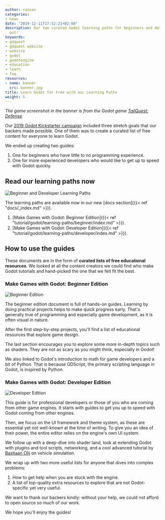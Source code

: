 ```yaml
---
author: razvan
categories:
- news
date: "2019-12-11T17:52:21+02:00"
description: Our two curated Godot learning paths for beginners and developers are
  out!
keywords:
- gdquest
- gdquest website
- website
- godot
- godotengine
- education
- learn
- faq
resources:
- name: banner
  src: banner.jpg
title: Learn Godot for Free with our Learning Paths
weight: 5
---
```


*The game screenshot in the banner is from the Godot game [TailQuest: Defense](https://store.steampowered.com/app/824090/TailQuest_Defense/).*

Our [2019 Godot Kickstarter campaign](https://www.kickstarter.com/projects/gdquest/create-your-own-games-with-godot-the-free-game-eng) included three stretch goals that our backers made possible. One of them was to create a curated list of free content for everyone to learn Godot.

We ended up creating two guides:

1. One for beginners who have little to no programming experience.
1. One for more experienced developers who would like to get up to speed with Godot quickly.

## Read our learning paths now

![Beginner and Developer Learning Paths](img/paths.png)

The learning paths are available now in our new [docs section]({{< ref "docs/_index.md" >}}).

1. [Make Games with Godot: Beginner Edition]({{< ref "tutorial/godot/learning-paths/beginner/index.md" >}}).
1. [Make Games with Godot: Developer Edition]({{< ref "tutorial/godot/learning-paths/developer/index.md" >}}).

## How to use the guides

These documents are in the form of **curated lists of free educational resources**. We looked at all the content creators we could find who make Godot tutorials and hand-picked the one that we felt fit the best.

### Make Games with Godot: Beginner Edition

![Beginner Edition](/tutorial/godot/learning-paths/beginner/banner.jpg)

The beginner edition document is full of hands-on guides. Learning by doing practical projects helps to make quick progress early. That's generally true of programming and especially game development, as it is often visual in nature.

After the first step-by-step projects, you'll find a list of educational resources that explore game design.

The last section encourages you to explore some more in-depth topics such as shaders. They are not as scary as you might think, especially in Godot! 

We also linked to Godot's introduction to math for game developers and a bit of Python. That is because GDScript, the primary scripting language in Godot, is inspired by Python.

### Make Games with Godot: Developer Edition

![Developer Edition](/tutorial/godot/learning-paths/developer/banner.png)

This guide is for professional developers or those of you who are coming from other game engines. It starts with guides to get you up to speed with Godot coming from other engines.

Then, we focus on the UI framework and theme system, as these are essential yet not well-known at the time of writing. To give you an idea of their power, the entire editor relies on the engine's own UI system.

We follow up with a deep-dive into shader land, look at extending Godot with plugins and tool scripts, networking, and a cool advanced tutorial by [Bastiaan Olij](https://twitter.com/mux213) on vehicle simulation.

We wrap up with two more useful lists for anyone that dives into complex problems: 

1. How to get help when you are stuck with the engine.
2. A list of top-quality extra resources to explore that are not Godot-specific yet very useful.

We want to thank our backers kindly: without your help, we could not afford to open source so much of our work.

We hope you'll enjoy the guides!
